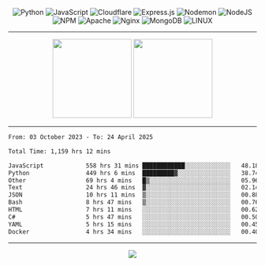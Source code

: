 <div align="center">
  
![Python](https://img.shields.io/badge/python-3670A0?style=for-the-badge&logo=python&logoColor=ffdd54) ![JavaScript](https://img.shields.io/badge/javascript-%23323330.svg?style=for-the-badge&logo=javascript&logoColor=%23F7DF1E) ![Cloudflare](https://img.shields.io/badge/Cloudflare-F38020?style=for-the-badge&logo=Cloudflare&logoColor=white) ![Express.js](https://img.shields.io/badge/express.js-%23404d59.svg?style=for-the-badge&logo=express&logoColor=%2361DAFB) ![Nodemon](https://img.shields.io/badge/NODEMON-%23323330.svg?style=for-the-badge&logo=nodemon&logoColor=%BBDEAD) ![NodeJS](https://img.shields.io/badge/node.js-6DA55F?style=for-the-badge&logo=node.js&logoColor=white) ![NPM](https://img.shields.io/badge/NPM-%23CB3837.svg?style=for-the-badge&logo=npm&logoColor=white) ![Apache](https://img.shields.io/badge/apache-%23D42029.svg?style=for-the-badge&logo=apache&logoColor=white) ![Nginx](https://img.shields.io/badge/nginx-%23009639.svg?style=for-the-badge&logo=nginx&logoColor=white) ![MongoDB](https://img.shields.io/badge/MongoDB-%234ea94b.svg?style=for-the-badge&logo=mongodb&logoColor=white) ![LINUX](https://img.shields.io/badge/Linux-FCC624?style=for-the-badge&logo=linux&logoColor=black)

---


<img src="https://github-readme-streak-stats.herokuapp.com/?user=anotherrandomonline&theme=react" height="160"/>
  
<img src="https://github-readme-stats.vercel.app/api?username=anotherrandomonline&show_icons=true&include_all_commits=true&theme=react" height="160"/>
</div>

---

<!--START_SECTION:waka-->

```txt
From: 03 October 2023 - To: 24 April 2025

Total Time: 1,159 hrs 12 mins

JavaScript            558 hrs 31 mins ████████████░░░░░░░░░░░░░   48.18 %
Python                449 hrs 6 mins  █████████▓░░░░░░░░░░░░░░░   38.74 %
Other                 69 hrs 4 mins   █▒░░░░░░░░░░░░░░░░░░░░░░░   05.96 %
Text                  24 hrs 46 mins  ▓░░░░░░░░░░░░░░░░░░░░░░░░   02.14 %
JSON                  10 hrs 11 mins  ▒░░░░░░░░░░░░░░░░░░░░░░░░   00.88 %
Bash                  8 hrs 47 mins   ▒░░░░░░░░░░░░░░░░░░░░░░░░   00.76 %
HTML                  7 hrs 11 mins   ░░░░░░░░░░░░░░░░░░░░░░░░░   00.62 %
C#                    5 hrs 47 mins   ░░░░░░░░░░░░░░░░░░░░░░░░░   00.50 %
YAML                  5 hrs 15 mins   ░░░░░░░░░░░░░░░░░░░░░░░░░   00.45 %
Docker                4 hrs 34 mins   ░░░░░░░░░░░░░░░░░░░░░░░░░   00.40 %
```

<!--END_SECTION:waka-->

---

<div align="center">
  
![](https://github-profile-trophy.vercel.app/?username=anotherrandomonline&theme=darkhub&no-frame=true&no-bg=true&margin-w=4)

</div>
